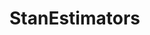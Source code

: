 
<!-- README.md is generated from README.Rmd. Please edit that file -->

# StanEstimators

<!-- badges: start -->
<!-- badges: end -->

